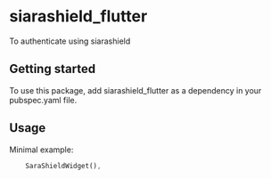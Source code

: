 # siarashield_flutter

To authenticate using siarashield


## Getting started

To use this package, add siarashield_flutter as a dependency in your pubspec.yaml file.

## Usage

Minimal example:

```dart
    SaraShieldWidget(),
```



